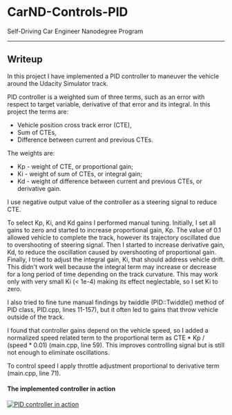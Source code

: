 # CarND-Controls-PID
Self-Driving Car Engineer Nanodegree Program

---

## Writeup

In this project I have implemented a PID controller to maneuver the vehicle around the Udacity Simulator track.

PID controller is a weighted sum of three terms, such as an error with respect to target variable, derivative of that error and its integral. In this project the terms are:
 * Vehicle position cross track error (CTE),
 * Sum of CTEs,
 * Difference between current and previous CTEs.

The weights are:
 * Kp - weight of CTE, or proportional gain;
 * Ki - weight of sum of CTEs, or integral gain;
 * Kd - weight of difference between current and previous CTEs, or derivative gain.

I use negative output value of the controller as a steering signal to reduce CTE.

To select Kp, Ki, and Kd gains I performed manual tuning. Initially, I set all gains to zero and started to increase proportional gain, Kp. The value of 0.1 allowed vehicle to complete the track, however its trajectory oscillated due to overshooting of steering signal. Then I started to increase derivative gain, Kd, to reduce the oscillation caused by overshooting of proportional gain. Finally, I tried to adjust the integral gain, Ki, that should address vehicle drift. This didn't work well because the integral term may increase or decrease for a long period of time depending on the track curvature. This may work only with very small Ki (< 1e-4) making its effect neglectable, so I set Ki to zero.

I also tried to fine tune manual findings by twiddle (PID::Twiddle() method of PID class, PID.cpp, lines 11-157), but it often led to gains that throw vehicle outside of the track.

I found that controller gains depend on the vehicle speed, so I added a normalized speed related term to the proportional term as CTE * Kp / (speed * 0.01) (main.cpp, line 59). This improves controlling signal but is still not enough to eliminate oscillations.

To control speed I apply throttle adjustment proportional to derivative term (main.cpp, line 71).

#### The implemented controller in action
[![PID controller in action](video_image.png)](https://youtu.be/5VlOHSO1lUw)

